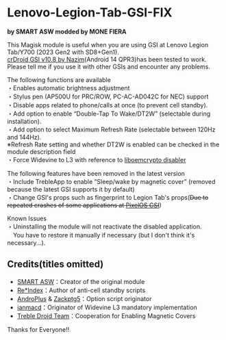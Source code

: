 # Lenovo-Legion-Tab-GSI-FIX
**by SMART ASW modded by MONE FIERA**

This Magisk module is useful when you are using GSI at Lenovo Legion Tab/Y700 (2023 Gen2 with SD8+Gen1).    
[crDroid GSI v10.8 by Nazim](https://github.com/naz664/crDroid_gsi/releases/tag/v2024.09.13)(Android 14 QPR3)has been tested to work.  
Please tell me if you use it with other GSIs and encounter any problems.  

The following functions are available  
・Enables automatic brightness adjustment  
・Stylus pen (AP500U for PRC/ROW, PC-AC-AD042C for NEC) support  
・Disable apps related to phone/calls at once (to prevent cell standby).  
・Add option to enable “Double-Tap To Wake/DT2W” (selectable during installation).  
・Add option to select Maximum Refresh Rate (selectable between 120Hz and 144Hz).  
※Refresh Rate setting and whether DT2W is enabled can be checked in the module description field  
・Force Widevine to L3 with reference to [liboemcrypto disabler](https://xdaforums.com/t/magisk-module-liboemcrypto-disabler-for-drm-protected-content-netflix-my5-etc.3794393/)  

The following features have been removed in the latest version  
・Include TrebleApp to enable “Sleep/wake by magnetic cover” (removed because the latest GSI supports it by default)  
・Change GSI's props such as fingerprint to Legion Tab's props(~~Due to repeated crashes of some applications at [PixelOS GSI](https://github.com/MisterZtr/PixelOS_gsi/)~~)  

Known Issues  
・Uninstalling the module will not reactivate the disabled application.  
　You have to restore it manually if necessary (but I don't think it's necessary...).  

## Credits(titles omitted)  
- [SMART ASW](https://smartasw.com/)：Creator of the original module  
- [Re*Index](https://reindex-ot.github.io/)：Author of anti-cell standby scripts  
- [AndroPlus](https://androplus.jp/) & [Zackptg5](https://zackptg5.com/)：Option script originator  
- [ianmacd](https://t.co/rvLEb1sEcM)：Originator of Widevine L3 mandatory implementation
- [Treble Droid Team](https://github.com/TrebleDroid)：Cooperation for Enabling Magnetic Covers  

Thanks for Everyone!!
